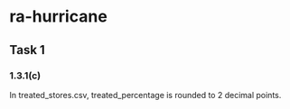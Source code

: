 # ra-hurricane
## Task 1 
### 1.3.1(c)
In treated_stores.csv, treated_percentage is rounded to 2 decimal points.
